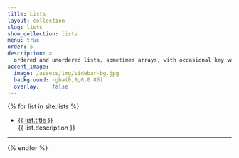 ```yaml
---
title: Lists
layout: collection
slug: lists
show_collection: lists
menu: true
order: 5
description: >
  ordered and unordered lists, sometimes arrays, with occasional key value pairs or maps thrown in for fun or profit.
accent_image:  
  image: /assets/img/sidebar-bg.jpg
  background: rgba(0,0,0,0.85)
  overlay:    false
---
```


<p>
  {% for list in site.lists %}
    <ul>
      <li>
         <a href="{{ list.url | relative_url }}" class="flip-title">
         <span>{{ list.title }}</span></a><br/>
         {{ list.description }}
      </li>
    </ul>
    <hr>
  {% endfor %}
  </p>
